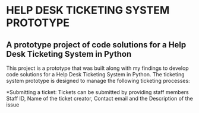 # HELP DESK TICKETING SYSTEM PROTOTYPE

## A prototype project of code solutions for a Help Desk Ticketing System in Python

This project is a prototype that was built along with my findings to develop code solutions for a Help Desk Ticketing System in Python. The ticketing system prototype is designed to manage the following ticketing processes:

*Submitting a ticket: Tickets can be submitted by providing staff members Staff ID, Name of the ticket creator, Contact email and the Description of the issue











